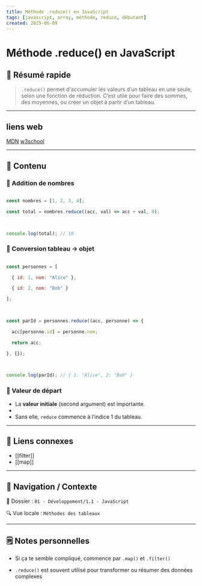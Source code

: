 ```yaml
---
title: Méthode .reduce() en JavaScript
tags: [javascript, array, méthode, reduce, débutant]
created: 2025-06-09
---
```



# Méthode .reduce() en JavaScript

## 🧠 Résumé rapide

> `.reduce()` permet d'accumuler les valeurs d’un tableau en une seule, selon une fonction de réduction. C’est utile pour faire des sommes, des moyennes, ou créer un objet à partir d’un tableau.

---

## liens web

[MDN]()
[w3school]()

---

## 📌 Contenu

### 📍 Addition de nombres

```js

const nombres = [1, 2, 3, 4];

const total = nombres.reduce((acc, val) => acc + val, 0);

  

console.log(total); // 10

```

### 📍 Conversion tableau → objet

```js

const personnes = [

  { id: 1, nom: "Alice" },

  { id: 2, nom: "Bob" }

];

  

const parId = personnes.reduce((acc, personne) => {

  acc[personne.id] = personne.nom;

  return acc;

}, {});

  

console.log(parId); // { 1: "Alice", 2: "Bob" }

```

### 📍 Valeur de départ

- La **valeur initiale** (second argument) est importante.
- 
- Sans elle, `reduce` commence à l’indice 1 du tableau.

---

## 🔗 Liens connexes

- [[filter]]
- [[map]]

---

## 🧭 Navigation / Contexte

📂 Dossier : `01 - Développement/1.1 - JavaScript`  

🔍 Vue locale : `Méthodes des tableaux`

  

---

  

## 🗒️ Notes personnelles

  

- Si ça te semble compliqué, commence par `.map()` et `.filter()`  

- `.reduce()` est souvent utilisé pour transformer ou résumer des données complexes
